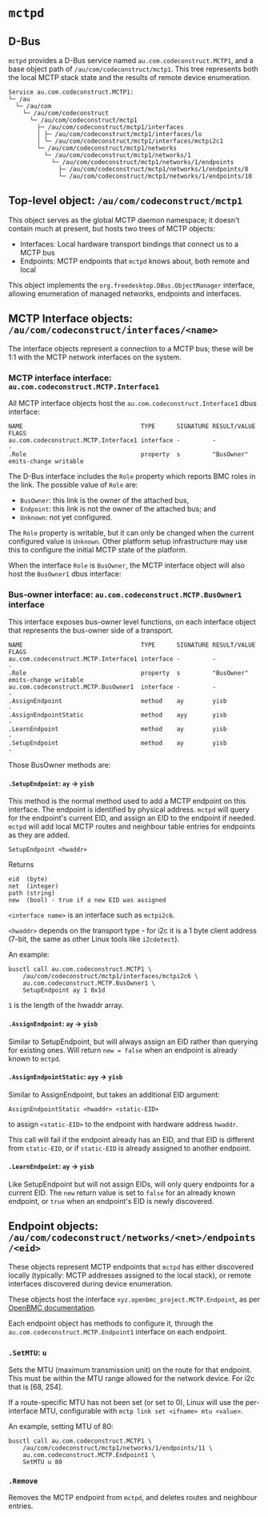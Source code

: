 # `mctpd`

## D-Bus

`mctpd` provides a D-Bus service named `au.com.codeconstruct.MCTP1`, and a base
object path of `/au/com/codeconstruct/mctp1`. This tree represents both the
local MCTP stack state and the results of remote device enumeration.

```
Service au.com.codeconstruct.MCTP1:
└─ /au
  └─ /au/com
    └─ /au/com/codeconstruct
      └─ /au/com/codeconstruct/mctp1
        ├─ /au/com/codeconstruct/mctp1/interfaces
        │ ├─ /au/com/codeconstruct/mctp1/interfaces/lo
        │ └─ /au/com/codeconstruct/mctp1/interfaces/mctpi2c1
        └─ /au/com/codeconstruct/mctp1/networks
          └─ /au/com/codeconstruct/mctp1/networks/1
            └─ /au/com/codeconstruct/mctp1/networks/1/endpoints
              ├─ /au/com/codeconstruct/mctp1/networks/1/endpoints/8
              └─ /au/com/codeconstruct/mctp1/networks/1/endpoints/10
```


## Top-level object: `/au/com/codeconstruct/mctp1`

This object serves as the global MCTP daemon namespace; it doesn't contain
much at present, but hosts two trees of MCTP objects:

 * Interfaces: Local hardware transport bindings that connect us to a MCTP bus
 * Endpoints: MCTP endpoints that `mctpd` knows about, both remote and local

This object implements the `org.freedesktop.DBus.ObjectManager` interface,
allowing enumeration of managed networks, endpoints and interfaces.

## MCTP Interface objects: `/au/com/codeconstruct/interfaces/<name>`

The interface objects represent a connection to a MCTP bus; these will be
1:1 with the MCTP network interfaces on the system.

### MCTP interface interface: `au.com.codeconstruct.MCTP.Interface1`

All MCTP interface objects host the `au.com.codeconstruct.Interface1` dbus
interface:

```
NAME                                 TYPE      SIGNATURE RESULT/VALUE FLAGS
au.com.codeconstruct.MCTP.Interface1 interface -         -            -
.Role                                property  s         "BusOwner"   emits-change writable
```

The D-Bus interface includes the `Role` property which reports BMC roles
in the link. The possible value of `Role` are:

 * `BusOwner`: this link is the owner of the attached bus,
 * `Endpoint`: this link is not the owner of the attached bus; and
 * `Unknown`: not yet configured.

The `Role` property is writable, but it can only be changed when the current
configured value is `Unknown`. Other platform setup infrastructure may use
this to configure the initial MCTP state of the platform.

When the interface `Role` is `BusOwner`, the MCTP interface object will
also host the `BusOwner1` dbus interface:

### Bus-owner interface: `au.com.codeconstruct.MCTP.BusOwner1` interface

This interface exposes bus-owner level functions, on each interface object that
represents the bus-owner side of a transport.

```
NAME                                 TYPE      SIGNATURE RESULT/VALUE FLAGS
au.com.codeconstruct.MCTP.Interface1 interface -         -            -
.Role                                property  s         "BusOwner"   emits-change writable
au.com.codeconstruct.MCTP.BusOwner1  interface -         -            -
.AssignEndpoint                      method    ay        yisb         -
.AssignEndpointStatic                method    ayy       yisb         -
.LearnEndpoint                       method    ay        yisb         -
.SetupEndpoint                       method    ay        yisb         -
```

Those BusOwner methods are:

#### `.SetupEndpoint`: `ay` → `yisb`

This method is the normal method used to add a MCTP endpoint on this interface.
The endpoint is identified by physical address. `mctpd` will query for the
endpoint's current EID, and assign an EID to the endpoint if needed. `mctpd`
will add local MCTP routes and neighbour table entries for endpoints as they are
added.

`SetupEndpoint <hwaddr>`

Returns
```
eid  (byte)
net  (integer)
path (string)
new  (bool) - true if a new EID was assigned
```

`<interface name>` is an interface such as `mctpi2c6`.

`<hwaddr>` depends on the transport type - for i2c it is a 1 byte client address
(7-bit, the same as other Linux tools like `i2cdetect`).


An example:

```shell
busctl call au.com.codeconstruct.MCTP1 \
    /au/com/codeconstruct/mctp1/interfaces/mctpi2c6 \
    au.com.codeconstruct.MCTP.BusOwner1 \
    SetupEndpoint ay 1 0x1d
```

`1` is the length of the hwaddr array.

#### `.AssignEndpoint`: `ay` → `yisb`

Similar to SetupEndpoint, but will always assign an EID rather than querying for
existing ones. Will return `new = false` when an endpoint is already known to
`mctpd`.

#### `.AssignEndpointStatic`: `ayy` → `yisb`

Similar to AssignEndpoint, but takes an additional EID argument:

```
AssignEndpointStatic <hwaddr> <static-EID>
```

to assign `<static-EID>` to the endpoint with hardware address `hwaddr`.

This call will fail if the endpoint already has an EID, and that EID is
different from `static-EID`, or if `static-EID` is already assigned to another
endpoint.

#### `.LearnEndpoint`: `ay` → `yisb`

Like SetupEndpoint but will not assign EIDs, will only query endpoints for a
current EID. The `new` return value is set to `false` for an already known
endpoint, or `true` when an endpoint's EID is newly discovered.

## Endpoint objects: `/au/com/codeconstruct/networks/<net>/endpoints/<eid>`

These objects represent MCTP endpoints that `mctpd` has either discovered
locally (typically: MCTP addresses assigned to the local stack), or remote
interfaces discovered during device enumeration.

These objects host the interface `xyz.openbmc_project.MCTP.Endpoint`, as per
[OpenBMC
documentation](https://github.com/openbmc/phosphor-dbus-interfaces/tree/master/yaml/xyz/openbmc_project/MCTP).

Each endpoint object has methods to configure it, through the
`au.com.codeconstruct.MCTP.Endpoint1` interface on each endpoint.

### `.SetMTU`: `u`

Sets the MTU (maximum transmission unit) on the route for that endpoint. This
must be within the MTU range allowed for the network device. For i2c that is
[68, 254].

If a route-specific MTU has not been set (or set to 0), Linux will use the
per-interface MTU, configurable with `mctp link set <ifname> mtu <value>`.

An example, setting MTU of 80:

```shell
busctl call au.com.codeconstruct.MCTP1 \
    /au/com/codeconstruct/mctp1/networks/1/endpoints/11 \
    au.com.codeconstruct.MCTP.Endpoint1 \
    SetMTU u 80
```

### `.Remove`

Removes the MCTP endpoint from `mctpd`, and deletes routes and neighbour entries.
